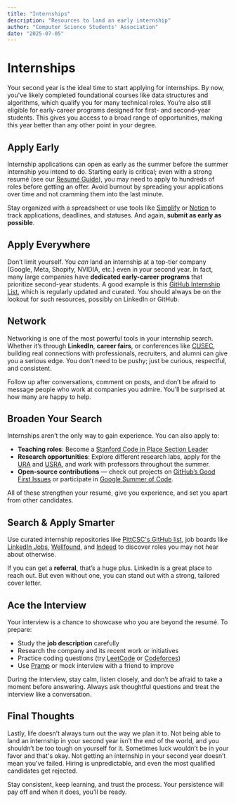 ```yaml
---
title: "Internships"
description: "Resources to land an early internship"
author: "Computer Science Students' Association"
date: "2025-07-05"
---
```


# Internships

Your second year is the ideal time to start applying for internships. By now, you've likely completed foundational courses like data structures and algorithms, which qualify you for many technical roles. You’re also still eligible for early-career programs designed for first- and second-year students. This gives you access to a broad range of opportunities, making this year better than any other point in your degree.

## Apply Early

Internship applications can open as early as the summer before the summer internship you intend to do. Starting early is critical; even with a strong resumé (see our [Resumé Guide](./8-building-your-resume)), you may need to apply to hundreds of roles before getting an offer. Avoid burnout by spreading your applications over time and not cramming them into the last minute.

Stay organized with a spreadsheet or use tools like [Simplify](https://simplify.jobs/) or [Notion](https://www.notion.so/) to track applications, deadlines, and statuses. And again, **submit as early as possible**.

## Apply Everywhere

Don’t limit yourself. You *can* land an internship at a top-tier company (Google, Meta, Shopify, NVIDIA, etc.) even in your second year. In fact, many large companies have **dedicated early-career programs** that prioritize second-year students. A good example is this [GitHub Internship List](https://github.com/codicate/underclassmen-internships), which is regularly updated and curated. You should always be on the lookout for such resources, possibly on LinkedIn or GitHub.

## Network

Networking is one of the most powerful tools in your internship search. Whether it’s through **LinkedIn**, **career fairs**, or conferences like [CUSEC](https://2025.cusec.net/), building real connections with professionals, recruiters, and alumni can give you a serious edge. You don’t need to be pushy; just be curious, respectful, and consistent.

Follow up after conversations, comment on posts, and don’t be afraid to message people who work at companies you admire. You’ll be surprised at how many are happy to help.

## Broaden Your Search

Internships aren’t the only way to gain experience. You can also apply to:

- **Teaching roles**: Become a [Stanford Code in Place Section Leader](https://codeinplace.stanford.edu/)
- **Research opportunities**: Explore different research labs, apply for the [URA](https://umanitoba.ca/research/opportunities-support/undergraduate-research-awards) and [USRA](https://umanitoba.ca/science/research/undergraduate-research/usra), and work with professors throughout the summer.
- **Open-source contributions** — check out projects on [GitHub’s Good First Issues](https://github.com/search?q=good+first+issue) or participate in [Google Summer of Code](https://summerofcode.withgoogle.com/).

All of these strengthen your resumé, give you experience, and set you apart from other candidates.

## Search & Apply Smarter

Use curated internship repositories like [PittCSC's GitHub list](https://github.com/pittcsc/Summer2025-Internships), job boards like [LinkedIn Jobs](https://linkedin.com/jobs), [Wellfound](https://wellfound.com/), and [Indeed](https://www.indeed.com/) to discover roles you may not hear about otherwise.

If you can get a **referral**, that’s a huge plus. LinkedIn is a great place to reach out. But even without one, you can stand out with a strong, tailored cover letter.

## Ace the Interview

Your interview is a chance to showcase who you are beyond the resumé. To prepare:

- Study the **job description** carefully
- Research the company and its recent work or initiatives
- Practice coding questions (try [LeetCode](https://leetcode.com/explore/interview/card/top-interview-questions-easy/) or [Codeforces](https://codeforces.com/))
- Use [Pramp](https://www.pramp.com/) or mock interview with a friend to improve

During the interview, stay calm, listen closely, and don’t be afraid to take a moment before answering. Always ask thoughtful questions and treat the interview like a conversation.

## Final Thoughts

Lastly, life doesn’t always turn out the way we plan it to. Not being able to land an internship in your second year isn’t the end of the world, and you shouldn’t be too tough on yourself for it. Sometimes luck wouldn’t be in your favor and that's okay. Not getting an internship in your second year doesn’t mean you’ve failed. Hiring is unpredictable, and even the most qualified candidates get rejected.

Stay consistent, keep learning, and trust the process. Your persistence will pay off and when it does, you’ll be ready.
